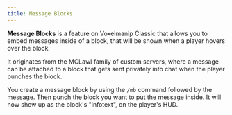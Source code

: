 ```yaml
---
title: Message Blocks
---
```


**Message Blocks** is a feature on Voxelmanip Classic that allows you to embed messages inside of a block, that will be shown when a player hovers over the block.

It originates from the MCLawl family of custom servers, where a message can be attached to a block that gets sent privately into chat when the player punches the block.

You create a message block by using the `/mb` command followed by the message. Then punch the block you want to put the message inside. It will now show up as the block's "infotext", on the player's HUD.
